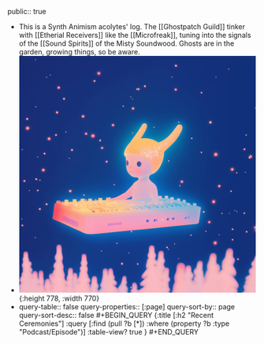 public:: true

- This is a Synth Animism acolytes' log. The [[Ghostpatch Guild]] tinker with [[Etherial Receivers]] like the [[Microfreak]], tuning into the signals of the [[Sound Spirits]] of the Misty Soundwood. Ghosts are in the garden, growing things, so be aware.
- ![gitp_logo_raw_fly.JPG](../assets/gitp/logo/gitp_logo_raw_fly.JPG){:height 778, :width 770}
- query-table:: false
  query-properties:: [:page]
  query-sort-by:: page
  query-sort-desc:: false
  #+BEGIN_QUERY
  {:title [:h2 "Recent Ceremonies"]
   :query [:find (pull ?b [*])
           :where
           (property ?b :type "Podcast/Episode")]
  :table-view? true
  }
  #+END_QUERY